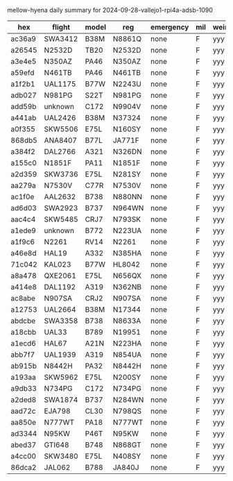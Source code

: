 mellow-hyena daily summary for 2024-09-28-vallejo1-rpi4a-adsb-1090

|hex|flight|model|reg|emergency|mil|weirdo|
|--|--|--|--|--|--|--|
|ac36a9|SWA3412|B38M|N8861Q|none|F|yyy|
|a26545|N2532D|TB20|N2532D|none|F|yyy|
|a3e4e5|N350AZ|PA46|N350AZ|none|F|yyy|
|a59efd|N461TB|PA46|N461TB|none|F|yyy|
|a1f2b1|UAL1175|B77W|N2243U|none|F|yyy|
|adb027|N981PG|S22T|N981PG|none|F|yyy|
|add59b|unknown|C172|N9904V|none|F|yyy|
|a441ab|UAL2426|B38M|N37324|none|F|yyy|
|a0f355|SKW5506|E75L|N160SY|none|F|yyy|
|868db5|ANA8407|B77L|JA771F|none|F|yyy|
|a384f2|DAL2766|A321|N326DN|none|F|yyy|
|a155c0|N1851F|PA11|N1851F|none|F|yyy|
|a2d359|SKW3736|E75L|N281SY|none|F|yyy|
|aa279a|N7530V|C77R|N7530V|none|F|yyy|
|ac1f0e|AAL2632|B738|N880NN|none|F|yyy|
|ad6d03|SWA2923|B737|N964WN|none|F|yyy|
|aac4c4|SKW5485|CRJ7|N793SK|none|F|yyy|
|a1ede9|unknown|B772|N223UA|none|F|yyy|
|a1f9c6|N2261|RV14|N2261|none|F|yyy|
|a46e8d|HAL19|A332|N385HA|none|F|yyy|
|71c042|KAL023|B77W|HL8042|none|F|yyy|
|a8a478|QXE2061|E75L|N656QX|none|F|yyy|
|a414e8|DAL1192|A319|N362NB|none|F|yyy|
|ac8abe|N907SA|CRJ2|N907SA|none|F|yyy|
|a12753|UAL2664|B38M|N17344|none|F|yyy|
|abdcbe|SWA3358|B738|N8633A|none|F|yyy|
|a18cbb|UAL33|B789|N19951|none|F|yyy|
|a1ecd6|HAL67|A21N|N223HA|none|F|yyy|
|abb7f7|UAL1939|A319|N854UA|none|F|yyy|
|ab915b|N8442H|PA32|N8442H|none|F|yyy|
|a193aa|SKW5962|E75L|N200SY|none|F|yyy|
|a9db33|N734PG|C172|N734PG|none|F|yyy|
|a2ded8|SWA1874|B737|N284WN|none|F|yyy|
|aad72c|EJA798|CL30|N798QS|none|F|yyy|
|aa850e|N777WT|PA18|N777WT|none|F|yyy|
|ad3344|N95KW|P46T|N95KW|none|F|yyy|
|abed37|GTI648|B748|N868GT|none|F|yyy|
|a4cc00|SKW3480|E75L|N408SY|none|F|yyy|
|86dca2|JAL062|B788|JA840J|none|F|yyy|
